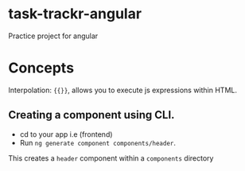 # task-trackr-angular
Practice project for angular

# Concepts
Interpolation: `{{}}`, allows you to execute js expressions within HTML.

## Creating a component using CLI.
- cd to your app i.e (frontend)
- Run `ng generate component components/header`.

This creates a `header` component within a `components` directory